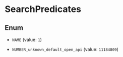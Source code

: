 

# SearchPredicates

## Enum


* `NAME` (value: `1`)

* `NUMBER_unknown_default_open_api` (value: `11184809`)



